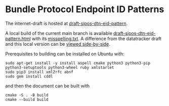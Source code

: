 # Bundle Protocol Endpoint ID Patterns

The internet-draft is hosted at [draft-sipos-dtn-eid-pattern](https://datatracker.ietf.org/doc/draft-sipos-dtn-eid-pattern/).

A local build of the current main branch is available [draft-sipos-dtn-eid-pattern.html](https://briansipos.github.io/dtn-eid-pattern/draft-sipos-dtn-eid-pattern.html) with its [misspelling.txt](https://briansipos.github.io/dtn-eid-pattern/misspelling.txt).
A difference from the datatracker draft and this local version can be [viewed side-by-side](https://author-tools.ietf.org/diff?doc_1=draft-sipos-dtn-eid-pattern&url_2=https://briansipos.github.io/dtn-eid-pattern/draft-sipos-dtn-eid-pattern.txt&raw=1).

Prerequisites to building can be installed on Ubuntu with:
```
sudo apt-get install -y install aspell cmake python3 python3-pip python3-setuptools python3-wheel ruby xmlstarlet
sudo pip3 install xml2rfc abnf
sudo gem install cddl
```
and then the document can be built with
```
cmake -S . -B build
cmake --build build
```
